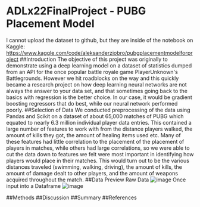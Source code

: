 # ADLx22FinalProject - PUBG Placement Model
I cannot upload the dataset to github, but they are inside of the notebook on Kaggle: https://www.kaggle.com/code/aleksanderziobro/pubgplacementmodelforproject
##Introduction
The objective of this project was originally to demonstrate using a deep learning model on a dataset of statistics dumped from an API for the once popular battle royale game PlayerUnknown's Battlegrounds. However we hit roadblocks on the way and this quickly became a research project on how deep learning neural networks are not always the answer to your data set, and that sometimes going back to the basics with regression is the better choice. In our case, it would be gradient boosting regressors that do best, while our neural network performed poorly. 
##Selection of Data
We conducted preprocessing of the data using Pandas and Scikit on a dataset of about 65,000 matches of PUBG which equated to nearly 6.3 million individual player data entries. This contained a large number of features to work with from the distance players walked, the amount of kills they got, the amount of healing items used etc. Many of these features had little correlation to the placement of the placement of players in matches, while others had large correlations, so we were able to cut the data down to features we felt were most important in identifying how players would place in their matches. This would turn out to be the various distances traveled (swimming, walking, driving), the amount of kills, the amount of damage dealt to other players, and the amount of weapons acquired throughout the match. 
##Data Preview
Raw Data
![image](https://user-images.githubusercontent.com/54987160/184511168-59b846b2-522b-47b3-a9cd-754c2db9b754.png)
Once input into a Dataframe
![image](https://user-images.githubusercontent.com/54987160/184511180-4493f72f-7195-4987-8ba9-f9b94d6033fc.png)

##Methods
##Discussion
##Summary
##References
